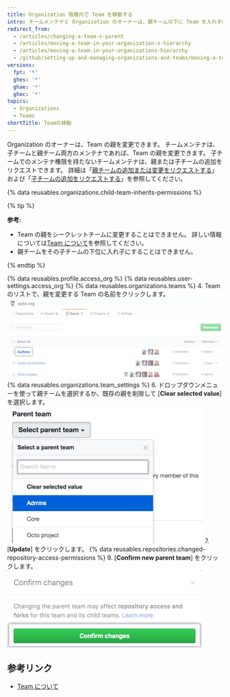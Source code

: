 ```yaml
---
title: Organization 階層内で Team を移動する
intro: チームメンテナと Organization のオーナーは、親チームの下に Team を入れ子にしたり、ネストした入れ子チームの親を変更または削除したりすることができます。
redirect_from:
  - /articles/changing-a-team-s-parent
  - /articles/moving-a-team-in-your-organization-s-hierarchy
  - /articles/moving-a-team-in-your-organizations-hierarchy
  - /github/setting-up-and-managing-organizations-and-teams/moving-a-team-in-your-organizations-hierarchy
versions:
  fpt: '*'
  ghes: '*'
  ghae: '*'
  ghec: '*'
topics:
  - Organizations
  - Teams
shortTitle: Teamの移動
---
```


Organization のオーナーは、Team の親を変更できます。 チームメンテナは、子チームと親チーム両方のメンテナであれば、Team の親を変更できます。 子チームでのメンテナ権限を持たないチームメンテナは、親または子チームの追加をリクエストできます。 詳細は「[親チームの追加または変更をリクエストする](/articles/requesting-to-add-or-change-a-parent-team)」および「[子チームの追加をリクエストする](/articles/requesting-to-add-a-child-team)」を参照してください。

{% data reusables.organizations.child-team-inherits-permissions %}

{% tip %}

**参考:**
- Team の親をシークレットチームに変更することはできません。 詳しい情報については[Team について](/articles/about-teams)を参照してください。
- 親チームをその子チームの下位に入れ子にすることはできません。

{% endtip %}

{% data reusables.profile.access_org %}
{% data reusables.user-settings.access_org %}
{% data reusables.organizations.teams %}
4. Team のリストで、親を変更する Team の名前をクリックします。 ![Organization の Team のリスト](/assets/images/help/teams/click-team-name.png)
{% data reusables.organizations.team_settings %}
6. ドロップダウンメニューを使って親チームを選択するか、既存の親を削除して [**Clear selected value**] を選択します。 ![Organization の Team がリストされるドロップダウンメニュー](/assets/images/help/teams/choose-parent-team.png)
7. [**Update**] をクリックします。
{% data reusables.repositories.changed-repository-access-permissions %}
9. [**Confirm new parent team**] をクリックします。 ![リポジトリアクセス権の変更に関する情報のモーダルボックス](/assets/images/help/teams/confirm-new-parent-team.png)

## 参考リンク

- [Team について](/articles/about-teams)

